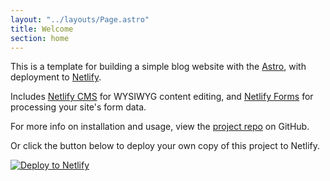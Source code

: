 ```yaml
---
layout: "../layouts/Page.astro"
title: Welcome
section: home
---
```


This is a template for building a simple blog website with the [Astro](https://astro.build), with deployment to [Netlify](https://www.netlify.com).

Includes [Netlify CMS](https://www.netlifycms.org) for WYSIWYG content editing, and [Netlify Forms](https://www.netlify.com/docs/form-handling) for processing your site's form data.

For more info on installation and usage, view the [project repo](https://github.com/navillus-bv/demo-astro-netlify-cms) on GitHub.

Or click the button below to deploy your own copy of this project to Netlify.

[![Deploy to Netlify](https://www.netlify.com/img/deploy/button.svg)](https://app.netlify.com/start/deploy?repository=https://github.com/navillus-bv/demo-astro-netlify-cms&stack=cms)
